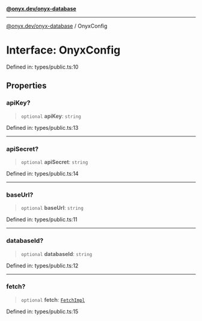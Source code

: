 [**@onyx.dev/onyx-database**](../README.md)

***

[@onyx.dev/onyx-database](../globals.md) / OnyxConfig

# Interface: OnyxConfig

Defined in: types/public.ts:10

## Properties

### apiKey?

> `optional` **apiKey**: `string`

Defined in: types/public.ts:13

***

### apiSecret?

> `optional` **apiSecret**: `string`

Defined in: types/public.ts:14

***

### baseUrl?

> `optional` **baseUrl**: `string`

Defined in: types/public.ts:11

***

### databaseId?

> `optional` **databaseId**: `string`

Defined in: types/public.ts:12

***

### fetch?

> `optional` **fetch**: [`FetchImpl`](../type-aliases/FetchImpl.md)

Defined in: types/public.ts:15
